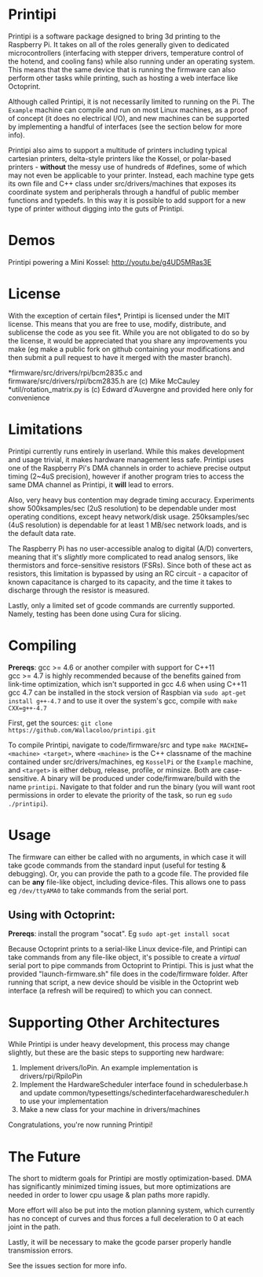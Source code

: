 Printipi
========

Printipi is a software package designed to bring 3d printing to the Raspberry Pi. It takes on all of the roles generally given to dedicated microcontrollers (interfacing with stepper drivers, temperature control of the hotend, and cooling fans) while also running under an operating system. This means that the same device that is running the firmware can also perform other tasks while printing, such as hosting a web interface like Octoprint.

Although called Printipi, it is not necessarily limited to running on the Pi. The `Example` machine can compile and run on most Linux machines, as a proof of concept (it does no electrical I/O), and new machines can be supported by implementing a handful of interfaces (see the section below for more info).

Printipi also aims to support a multitude of printers including typical cartesian printers, delta-style printers like the Kossel, or polar-based printers - **without** the messy use of hundreds of #defines, some of which may not even be applicable to your printer. Instead, each machine type gets its own file and C++ class under src/drivers/machines that exposes its coordinate system and peripherals through a handful of public member functions and typedefs. In this way it is possible to add support for a new type of printer without digging into the guts of Printipi.

Demos
========

Printipi powering a Mini Kossel: http://youtu.be/g4UD5MRas3E  

License
========

With the exception of certain files*, Printipi is licensed under the MIT license. This means that you are free to use, modify, distribute, and sublicense the code as you see fit. While you are not obligated to do so by the license, it would be appreciated that you share any improvements you make (eg make a public fork on github containing your modifications and then submit a pull request to have it merged with the master branch).

*firmware/src/drivers/rpi/bcm2835.c and firmware/src/drivers/rpi/bcm2835.h are (c) Mike McCauley  
*util/rotation_matrix.py is (c) Edward d'Auvergne and provided here only for convenience

Limitations
========

Printipi currently runs entirely in userland. While this makes development and usage trivial, it makes hardware management less safe. Printipi uses one of the Raspberry Pi's DMA channels in order to achieve precise output timing (2~4uS precision), however if another program tries to access the same DMA channel as Printipi, it **will** lead to errors.

Also, very heavy bus contention may degrade timing accuracy. Experiments show 500ksamples/sec (2uS resolution) to be dependable under most operating conditions, except heavy network/disk usage. 250ksamples/sec (4uS resolution) is dependable for at least 1 MB/sec network loads, and is the default data rate.

The Raspberry Pi has no user-accessible analog to digital (A/D) converters, meaning that it's *slightly* more complicated to read analog sensors, like thermistors and force-sensitive resistors (FSRs). Since both of these act as resistors, this limitation is bypassed by using an RC circuit - a capacitor of known capacitance is charged to its capacity, and the time it takes to discharge through the resistor is measured.

Lastly, only a limited set of gcode commands are currently supported. Namely, testing has been done using Cura for slicing.

Compiling
========

**Prereqs**: gcc >= 4.6 or another compiler with support for C++11  
gcc >= 4.7 is highly recommended because of the benefits gained from link-time optimization, which isn't supported in gcc 4.6 when using C++11  
gcc 4.7 can be installed in the stock version of Raspbian via `sudo apt-get install g++-4.7` and to use it over the system's gcc, compile with `make CXX=g++-4.7`

First, get the sources: `git clone https://github.com/Wallacoloo/printipi.git`  

To compile Printipi, navigate to code/firmware/src and type `make MACHINE=<machine> <target>`, where `<machine>` is the C++ classname of the machine contained under src/drivers/machines, eg `KosselPi` or the `Example` machine, and `<target>` is either debug, release, profile, or minsize. Both are case-sensitive. A binary will be produced under code/firmware/build with the name `printipi`. Navigate to that folder and run the binary (you will want root permissions in order to elevate the priority of the task, so run eg `sudo ./printipi`).

Usage
========

The firmware can either be called with no arguments, in which case it will take gcode commands from the standard input (useful for testing & debugging). Or, you can provide the path to a gcode file. The provided file can be **any** file-like object, including device-files. This allows one to pass eg `/dev/ttyAMA0` to take commands from the serial port.

Using with Octoprint:
--------

**Prereqs**: install the program "socat". Eg `sudo apt-get install socat`

Because Octoprint prints to a serial-like Linux device-file, and Printipi can take commands from any file-like object, it's possible to create a *virtual* serial port to pipe commands from Octoprint to Printipi. This is just what the provided "launch-firmware.sh" file does in the code/firmware folder. After running that script, a new device should be visible in the Octoprint web interface (a refresh will be required) to which you can connect. 

Supporting Other Architectures
========

While Printipi is under heavy development, this process may change slightly, but these are the basic steps to supporting new hardware:  
1. Implement drivers/IoPin. An example implementation is drivers/rpi/RpiIoPin  
2. Implement the HardwareScheduler interface found in schedulerbase.h and update common/typesettings/schedinterfacehardwarescheduler.h to use your implementation  
3. Make a new class for your machine in drivers/machines  

Congratulations, you're now running Printipi!

The Future
========

The short to midterm goals for Printipi are mostly optimization-based. DMA has significantly minimized timing issues, but more optimizations are needed in order to lower cpu usage & plan paths more rapidly.

More effort will also be put into the motion planning system, which currently has no concept of curves and thus forces a full deceleration to 0 at each joint in the path.

Lastly, it will be necessary to make the gcode parser properly handle transmission errors.

See the issues section for more info.
